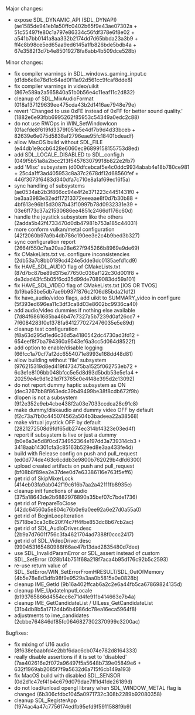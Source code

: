 Major changes:
- expose SDL_DYNAMIC_API (SDL_DYNAPI) (ae1585de941eb1a50ffc0402b65f9e43ae07302a + 51c55497fe80c1a797e86334c56fdf378e6f8e02 + a541b7bb0141a8aa332b2174dd7d65bbda23a3b9 + ff4c8b98ce5ed65aa9ed6145a1fb826bde5bdb4a + 67e3582f3d7b4e85019278fa6abb4b509dce528b)

Minor changes:
- fix compiler warnings in SDL_windows_gaming_input.c (d1db6e8e78d1c64ad0f11a92d561cc9fcaf8dde8)
- fix compiler warnings in video/uikit (867e589a2a565840a51b0b56e4c11eaf11c2d832)
- cleanup of SDL_MixAudioFormat (018a137129639ee475cda43b2d1416ae7948e79e)
- revert 'Changed to use 0xFE instead of 0xFF for better sound quality.' (1882e6e93fbb6995262f85953c54349a0edc2c88)
- do not use RWOps in WIN_SetWindowIcon (0facfde8f619fd3379f051e5e4df7b9d4d33bceb + 82639e6e075d5838af2796eae95fc18401bdeadf)
- allow MacOS build without SDL_FILE (e44db1e9ccb6428e6060ec96899158155753d8ed)
- add SDL_LOCALE_DISABLED to SDL_config.h (049f5b51a8a2bcc213f545763079918b822e2fb7)
- add 'Misc' subsystem (d00dfcebcaf5e4c0ddc9934abab4e18b780ce981 + 25c4a1ff3ad405953c8a37c2678df12d68560fef + 446f3073f6483d340dfa7c710e8a1af69ec16f5a)
- sync handling of subsystems (ae0534ab2b3f866cc94e4f2e371223c4451431f0 + be3aa3983e32edf17213372eeeaae8f0d7b30b88 + 4bf613e96b15d3087b43f10997b78d0932331e39 + 03e6ff73c37a21530686ee4851c2466df176c60d)
- handle the joystick subsystem like the others (2adda5b42f4733470d0db47981b753a185c44031)
- more conform vulkan/metal configuration (42f2060b97a9b4db786c190ee3e2c4b9bed3b327)
- sync configuration report (2664f550c7aa20aa28e627f945266b8969e9de69)
- fix CMakeLists.txt vs. configure inconsistencies (2db53a7c8bb0189cd424e5dde3dc0135aefd1cd9)
- fix HAVE_SDL_AUDIO flag of CMakeLists.txt (87d7bc87be89d315e77650c036af122c30d001f8 + de3dad43fc5b05f6cd35d99de7089083dd59a101)
- fix HAVE_SDL_VIDEO flag of CMakeLists.txt [IOS OR TVOS] (b19ba53be5db7ae9b937f876c2f06d85bda21df2)
- fix have_audio/video flags, add uikit to SUMMARY_video in configure (5f393ed696ea11c3df3ca8d03e8602bc9936ca40)
- add audio/video dummies if nothing else available (7d84f6861685ba46b47c7327a5b7239d0af26cc7 + 7f6084283f0e1378fa6412770272476035e5e89d)
- cleanup test configuration (f8a63d295d1ed6c36d5a4180542dc4730ad3fd12 + 654eef8f7ba794360a9543ef6a3cc5d064d8522f)
- add option to enable/disable logging (66fcc1a70cf7af2dc6554071e8993e168dd48d81)
- allow building without 'file' subsystem (976215319d8ed419f473475ba1525f062753eb72 + 6c3e1e8106bb048bfcc5e5d8d93d5bdb53e5e1a4 + 20259e4c9d1c21d7f3765c0e4f48e395d2c13092)
- do not report dummy haptic subsystem as ON (dec3267bb8f863edc39b49499be38f8cdb672f9b)
- dlopen is not a subsystem (9f2e352e9eb4cbe438f2a03e7033ccdca28c91c8)
- make dummy/diskaudio and dummy video OFF by default (f2c73a7fb0c445074562a504b3badeea22a38568)
- make virtual joystick OFF by default (2821272508d9fdf65db274ec314bf4323e03ed4f)
- report if subsystem is live or just a dummy (b0e6a3e5d8f0cd734952364e197dd3a739314cb3 + 3418aab14301cfa3c85163b529ed8e3aa433fe4d)
- build with Release config on push and pull_request (ed0d774de463c6cddb3e9800b762029b4dfd6300)
- upload created artifacts on push and pull_request (bf08b8f89ea2e37dee0d7e63386116e763f5eff6)
- get rid of SkipMixerLock (414eb03fa9ab042f19c616b7aa2a42111fb8935e)
- cleanup init functions of audio (375a18643de2b6882976890a35bef07c7bde1736)
- get rid of PrepareToClose (42dc64560a5e804c76b0e9a0ee92a6e27d0a55a0)
- get rid of BeginLoopIteration (5718be3ca3c8c20f74c7ff4fbe853dc8b67cb2ac) 
- get rid of SDL_AudioDriver.desc (2b9a7d7601f756c3fa4621704ad7388f0ccc2417)
- get rid of SDL_VideoDriver.desc (990453165480988f66ae47b13dad2835480d7dee)
- use SDL_InvalidParamError or SDL_assert instead of custom SDL_SetError (028b14b751f68a218f7aca4b95d176c92b5c2593)
- re-use return value of SDL_SetError/WIN_SetErrorFromHRESULT/SDL_OutOfMemory (4b5e78e8d3dfb98f9e9529a3aa0b5815a0e0828b)
- cleanup IME_GetId (9b16a402ffcab6a2c2e6a44fb5ca67869824135d)
- cleanup IME_UpdateInputLocale (b193765866d4554cc6e71d4fe911b414663e7b4a)
- cleanup IME_GetCandidateList / UILess_GetCandidateList (31b4db8b5a1712d4b6b4986dc78ea16eca5964f8)
- adjustments to ime_candidates (2cbbe764846df85fc0646827302370999c3200ac)

Bugfixes:
- fix mixing of U16 audio (8f638ebaabfd4e2bbf6dac6cb074e782d8164333)
- really disable assertions if it is set to 'disabled' (7aa402616e2f072a96497f5a5648b739e05849e6 + 632f1969ab2085f7f9a5632d6a715f6cb149a193)
- fix MacOS build with disabled SDL_SENSOR (0d2d1c47ef41b4c679d079dae7ff1d41de26189d)
- do not load/unload opengl library when SDL_WINDOW_METAL flag is changed (6b306cfdbc1045a0971732c308b2289b92080358)
- cleanup SDL_RegisterApp (1974ac4a47c7756174edfb95efd9f5911588f9b9)
